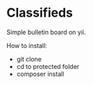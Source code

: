 # Classifieds

Simple bulletin board on yii.

How to install:
- git clone
- cd to protected folder
- composer install
